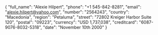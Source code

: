 {
  "full_name": "Alexie Hilpert",
  "phone": "+1 545-842-8281",
  "email": "alexie.hilpert@yahoo.com",
  "number": "2564243",
  "country": "Macedonia",
  "region": "Petaluma",
  "street": "72802 Kreiger Harbor Suite 120",
  "postal": "09223",
  "currency": "USD 1,737,038",
  "creditcard": "6087-9076-8032-5318",
  "date": "November 10th 2000"
}
